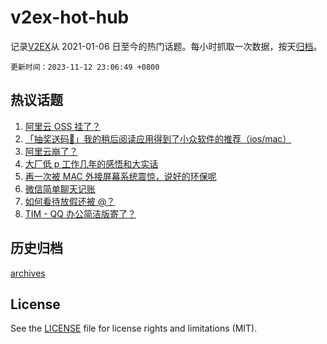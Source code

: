 # v2ex-hot-hub

 记录[V2EX](https://www.v2ex.com/)从 2021-01-06 日至今的热门话题。每小时抓取一次数据，按天[归档](archives)。

`更新时间：2023-11-12 23:06:49 +0800`

## 热议话题

1. [阿里云 OSS 挂了？](https://www.v2ex.com/t/991209)
1. [「抽奖送码🎁」我的稍后阅读应用得到了小众软件的推荐（ios/mac）](https://www.v2ex.com/t/991178)
1. [阿里云崩了？](https://www.v2ex.com/t/991212)
1. [大厂低 p 工作几年的感悟和大实话](https://www.v2ex.com/t/991077)
1. [再一次被 MAC 外接屏幕系统震惊，说好的环保呢](https://www.v2ex.com/t/991224)
1. [微信简单聊天记账](https://www.v2ex.com/t/991076)
1. [如何看待放假还被 @？](https://www.v2ex.com/t/991169)
1. [TIM - QQ 办公简洁版寄了？](https://www.v2ex.com/t/991091)

## 历史归档

[archives](archives)

## License

See the [LICENSE](LICENSE) file for license rights and limitations (MIT).
